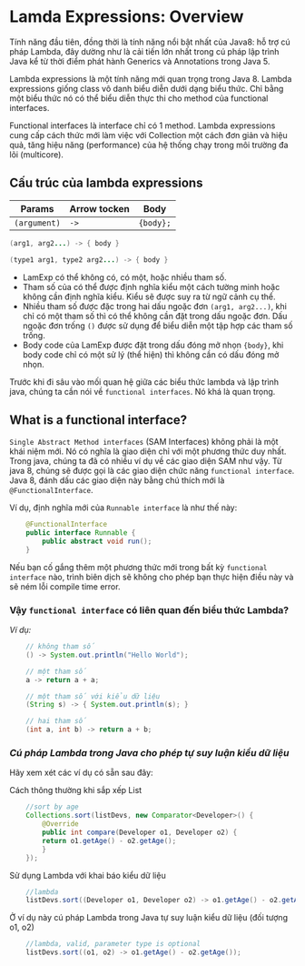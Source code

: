 
# Lamda Expressions: Overview

Tính năng đầu tiên, đồng thời là tính năng nổi bật nhất của Java8: hỗ trợ cú pháp Lambda,  đây dường như là cải tiến lớn nhất trong cú pháp lập trình Java kể từ thời điểm phát hành Generics  và Annotations trong Java 5.

Lambda expressions là một tính năng mới quan trọng trong Java 8. Lambda expressions giống class vô danh biểu diễn dưới dạng biểu thức. Chỉ bằng một biểu thức nó có thể biểu diễn thực thi cho method của functional interfaces. 

Functional interfaces là interface chỉ có 1 method. Lambda expressions cung cấp cách thức mới làm việc với Collection một cách đơn giản và hiệu quả, tăng hiệu năng (performance) của hệ thống chạy trong môi trường đa lõi (multicore).

## Cấu trúc của lambda expressions

| Params        | Arrow tocken | Body |
| --------------| ------------ | ---- |
| `(argument)`  | `->` | `{body};` |

```Java
(arg1, arg2...) -> { body }

(type1 arg1, type2 arg2...) -> { body }
```

- LamExp có thể không có, có một, hoặc nhiều tham số. 
- Tham số của có thể được định nghĩa kiểu một cách tường minh hoặc không cần định nghĩa kiểu. Kiểu sẽ được suy ra từ ngữ cảnh cụ thể.
- Nhiều tham số được đặc trong hai dấu ngoặc đơn `(arg1, arg2...)`, khi chỉ có một tham số thì có thể không cần đặt trong dấu ngoặc đơn. Dấu ngoặc đơn trống `()` được sử dụng để biểu diễn một tập hợp các tham số trống. 
- Body code của LamExp được đặt trong dấu đóng mở nhọn `{body}`, khi body code chỉ có một sử lý (thể hiện) thì không cần có dấu đóng mở nhọn.

Trước khi đi sâu vào mối quan hệ giữa các biểu thức lambda và lập trình java, chúng ta cần nói về `functional interfaces`. Nó khá là quan trọng.

## What is a functional interface?
`Single Abstract Method interfaces` (SAM Interfaces) không phải là một khái niệm mới. Nó có nghĩa là giao diện chỉ với một phương thức duy nhất. Trong java, chúng ta đã có nhiều ví dụ về các giao diện SAM như vậy. Từ java 8, chúng sẽ được gọi là các giao diện chức năng `functional interface`. Java 8, đánh dấu các giao diện này bằng chú thích mới là `@FunctionalInterface`.

Ví dụ, định nghĩa mới của `Runnable interface` là như thế này:
```java
    @FunctionalInterface
    public interface Runnable {
        public abstract void run();
    }
```
Nếu bạn cố gắng thêm một phương thức mới trong bất kỳ `functional interface` nào, trình biên dịch sẽ không cho phép bạn thực hiện điều này và sẽ ném lỗi compile time error.

### Vậy `functional interface` có liên quan đến biểu thức Lambda?

*Ví dụ:*
```Java
    // không tham số
    () -> System.out.println("Hello World");

    // một tham số
    a -> return a + a;

    // một tham số với kiểu dữ liệu
    (String s) -> { System.out.println(s); }

    // hai tham số
    (int a, int b) -> return a + b;
```


### *Cú pháp Lambda trong Java cho phép tự suy luận kiểu dữ liệu*
Hãy xem xét các ví dụ có sẵn sau đây:

Cách thông thường khi sắp xếp List
```java
    //sort by age
    Collections.sort(listDevs, new Comparator<Developer>() {
        @Override
        public int compare(Developer o1, Developer o2) {
	    return o1.getAge() - o2.getAge();
        }
    });
```

Sử dụng Lambda với khai báo kiểu dữ liệu
```java
    //lambda
    listDevs.sort((Developer o1, Developer o2) -> o1.getAge() - o2.getAge());
```

Ở ví dụ này cú pháp Lambda trong Java tự suy luận kiểu dữ liệu (đối tượng o1, o2)
```java
    //lambda, valid, parameter type is optional
    listDevs.sort((o1, o2) -> o1.getAge() - o2.getAge());
```
